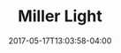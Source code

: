 ---
date: 2017-05-17T13:03:58-04:00
categories:
  - drinks
type: beer
title: Miller Light
description: (USA)  a crystal clear light golden yellow light pilsner, the original light beer
price: 4.95
---